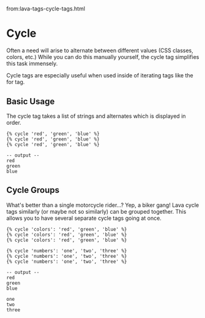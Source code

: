 # 
from:lava-tags-cycle-tags.html

Cycle
=====

Often a need will arise to alternate between different values (CSS classes, colors, etc.) While you can do this manually yourself, the cycle tag simplifies this task immensely.

Cycle tags are especially useful when used inside of iterating tags like the for tag.

Basic Usage
-----------

The cycle tag takes a list of strings and alternates which is displayed in order.

```
{% cycle 'red', 'green', 'blue' %}
{% cycle 'red', 'green', 'blue' %}
{% cycle 'red', 'green', 'blue' %}

-- output --
red
green
blue
```

Cycle Groups
------------

What's better than a single motorcycle rider...? Yep, a biker gang! Lava cycle tags similarly (or maybe not so similarly) can be grouped together. This allows you to have several separate cycle tags going at once.

```
{% cycle 'colors': 'red', 'green', 'blue' %}
{% cycle 'colors': 'red', 'green', 'blue' %}
{% cycle 'colors': 'red', 'green', 'blue' %}

{% cycle 'numbers': 'one', 'two', 'three' %}
{% cycle 'numbers': 'one', 'two', 'three' %}
{% cycle 'numbers': 'one', 'two', 'three' %}

-- output --
red
green
blue

one
two
three
```